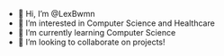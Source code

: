 - 👋 Hi, I’m @LexBwmn
- 👀 I’m interested in Computer Science and Healthcare
- 🌱 I’m currently learning Computer Science 
- 💞️ I’m looking to collaborate on projects! 

<!---
LexBwmn/LexBwmn is a ✨ special ✨ repository because its `README.md` (this file) appears on your GitHub profile.
You can click the Preview link to take a look at your changes.
--->
